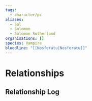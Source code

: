 ```yaml
---
tags:
  - character/pc
aliases:
  - Sol
  - Solomon
  - Solomon Sutherland
organisations: []
species: Vampire
bloodline: "[[Nosferatu|Nosferatu]]"
---
```



# Relationships
## Relationship Log
